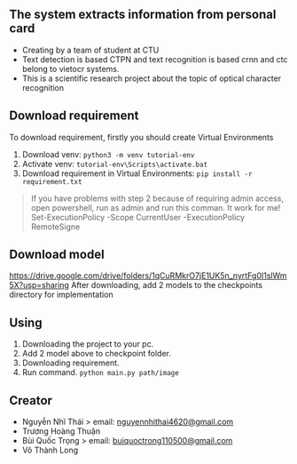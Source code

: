 ## The system extracts information from personal card
- Creating by a team of student at CTU
- Text detection is based CTPN and text recognition is based crnn and ctc belong to vietocr systems.  
- This is a scientific research project about the topic of optical character recognition
## Download requirement
 To download requirement, firstly you should create Virtual Environments
1. Download venv:
            ```
            python3 -m venv tutorial-env
            ```
2. Activate venv:
            ```
            tutorial-env\Scripts\activate.bat
            ```
3. Download requirement in Virtual Environments:
            ```
            pip install -r requirement.txt
            ```

> If you have problems with step 2 because of requiring admin access, open powershell, run as admin and run this comman. It work for me!
>     Set-ExecutionPolicy -Scope CurrentUser -ExecutionPolicy RemoteSigne  
## Download model
   https://drive.google.com/drive/folders/1qCuRMkrO7jE1UK5n_nyrtFg0I1slWm5X?usp=sharing
   After downloading, add 2 models to the checkpoints directory for implementation
## Using
  1. Downloading the project to your pc.
  2. Add 2 model above to checkpoint folder.
  3. Downloading requirement.
  3. Run command.
            ```python main.py path/image```

 ## Creator
 - Nguyễn Nhĩ Thái                 >  email: nguyennhithai4620@gmail.com
 - Trương Hoàng Thuận
 - Bùi Quốc Trọng                  >  email: buiquoctrong110500@gmail.com
 - Võ Thành Long
